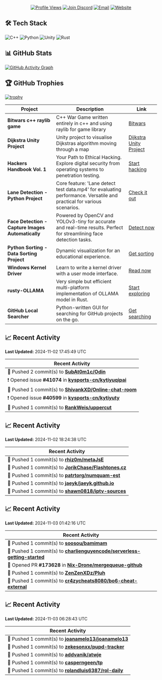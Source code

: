 <div align="center">

[![Profile Views](https://komarev.com/ghpvc/?username=mbn-code&style=flat-square&color=blueviolet)](https://github.com/mbn-code)
[![Join Discord](https://img.shields.io/discord/6qMBfyC9Hy?label=Join%20Discord&logo=discord&style=flat-square&color=5865F2)](https://discord.gg/6qMBfyC9Hy)
[![Email](https://img.shields.io/badge/Email-malthe@mbn--code.dk-ff5757?style=flat-square&logo=gmail&logoColor=white)](mailto:malthe@mbn-code.dk)
[![Website](https://img.shields.io/badge/Visit-My%20Website-1abc9c?style=flat-square)](https://mbn-code.dk)

</div>

## 🛠️ Tech Stack

![C++](https://img.shields.io/badge/-C++-00599C?style=flat-square&logo=c%2B%2B)
![Python](https://img.shields.io/badge/-Python-3776AB?style=flat-square&logo=python&logoColor=white)
![Unity](https://img.shields.io/badge/-Unity-000000?style=flat-square&logo=unity)
![Rust](https://img.shields.io/badge/-Rust-000000?style=flat-square&logo=rust)

## 📊 GitHub Stats

[![GitHub Activity Graph](https://github-readme-activity-graph.vercel.app/graph?username=mbn-code&theme=github-compact)](https://github.com/ashutosh00710/github-readme-activity-graph)

## 🏆 GitHub Trophies

[![trophy](https://github-profile-trophy.vercel.app/?username=mbn-code&theme=onedark)](https://github.com/ryo-ma/github-profile-trophy)

| **Project** | **Description** | **Link** |
| --- | --- | --- |
| **Bitwars c++ raylib game** | C++ War Game written entirely in c++ and using raylib for game library | [Bitwars](https://github.com/mbn-code/Bitwars) |
| **Dijkstra Unity Project** | Unity project to visualise Dijkstras algorithm moving through a map | [Dijkstra Unity Project](https://github.com/mbn-code/Dijkstra) |
| **Hackers Handbook Vol. 1** | Your Path to Ethical Hacking. Explore digital security from operating systems to penetration testing. | [Start hacking](https://github.com/mbn-code/Hackers-Handbook-Vol-1) |
| **Lane Detection - Python Project** | Core feature: 'Lane detect test data.mp4' for evaluating performance. Versatile and practical for various scenarios. | [Check it out](https://github.com/mbn-code/LaneDetectionPython) |
| **Face Detection - Capture Images Automatically** | Powered by OpenCV and YOLOv3-tiny for accurate and real-time results. Perfect for streamlining face detection tasks. | [Detect now](https://github.com/mbn-code/PhotoFaceDetect) |
| **Python Sorting - Data Sorting Project** | Dynamic visualization for an educational experience. | [Get sorting](https://github.com/mbn-code/PySort) |
| **Windows Kernel Driver** | Learn to write a kernel driver with a user mode interface. | [Read now](https://github.com/mbn-code/The-Kernel-Driver-Guide-External) |
| **rusty-OLLAMA** | Very simple but efficient multi-platform implementation of OLLAMA model in Rust. | [Start exploring](https://github.com/mbn-code/rusty-OLLAMA) |
| **GitHub Local Searcher** | Python-written GUI for searching for GitHub projects on the go. | [Get searching](https://github.com/mbn-code/GitSearch) |

## 📈 Recent Activity

**Last Updated:** 2024-11-02 17:45:49 UTC

| Recent Activity |
| --- |
| 📝 Pushed 2 commit(s) to **[SubAt0m1c/Odin](https://github.com/SubAt0m1c/Odin)** |
| ❗ Opened issue **#41074** in **[kysports-cn/kytiyuqipai](https://github.com/kysports-cn/kytiyuqipai)** |
| 📝 Pushed 1 commit(s) to **[ShivankXD/Online-chat-room](https://github.com/ShivankXD/Online-chat-room)** |
| ❗ Opened issue **#40599** in **[kysports-cn/kytiyuty](https://github.com/kysports-cn/kytiyuty)** |
| 📝 Pushed 1 commit(s) to **[RankWeis/uppercut](https://github.com/RankWeis/uppercut)** |

## 📈 Recent Activity

**Last Updated:** 2024-11-02 18:24:38 UTC

| Recent Activity |
| --- |
| 📝 Pushed 1 commit(s) to **[rhiz0m/metaJsE](https://github.com/rhiz0m/metaJsE)** |
| 📝 Pushed 1 commit(s) to **[JorikChase/Flashtones.cz](https://github.com/JorikChase/Flashtones.cz)** |
| 📝 Pushed 1 commit(s) to **[patrtorg/numquam-est](https://github.com/patrtorg/numquam-est)** |
| 📝 Pushed 1 commit(s) to **[jaeyk/jaeyk.github.io](https://github.com/jaeyk/jaeyk.github.io)** |
| 📝 Pushed 1 commit(s) to **[shawn0818/iptv-sources](https://github.com/shawn0818/iptv-sources)** |

## 📈 Recent Activity

**Last Updated:** 2024-11-03 01:42:16 UTC

| Recent Activity |
| --- |
| 📝 Pushed 1 commit(s) to **[soosou/bamimam](https://github.com/soosou/bamimam)** |
| 📝 Pushed 1 commit(s) to **[charlienguyencode/serverless-getting-started](https://github.com/charlienguyencode/serverless-getting-started)** |
| 🔀 Opened PR **#173628** in **[Nix-Drone/mergequeue-github](https://github.com/Nix-Drone/mergequeue-github)** |
| 📝 Pushed 1 commit(s) to **[ZenZenXDz/Pluh](https://github.com/ZenZenXDz/Pluh)** |
| 📝 Pushed 1 commit(s) to **[cr4zycheats8080/bo6-cheat-external](https://github.com/cr4zycheats8080/bo6-cheat-external)** |

## 📈 Recent Activity

**Last Updated:** 2024-11-03 06:28:43 UTC

| Recent Activity |
| --- |
| 📝 Pushed 1 commit(s) to **[joanamelo13/joanamelo13](https://github.com/joanamelo13/joanamelo13)** |
| 📝 Pushed 1 commit(s) to **[zekesonxx/pupd-tracker](https://github.com/zekesonxx/pupd-tracker)** |
| 📝 Pushed 1 commit(s) to **[addvanik/atwje](https://github.com/addvanik/atwje)** |
| 📝 Pushed 1 commit(s) to **[casperngeen/tp](https://github.com/casperngeen/tp)** |
| 📝 Pushed 1 commit(s) to **[rolandluis6387/rol-daily](https://github.com/rolandluis6387/rol-daily)** |
